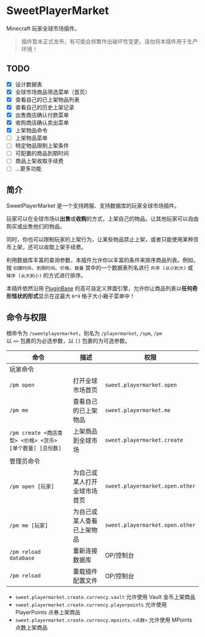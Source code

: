 # SweetPlayerMarket

Minecraft 玩家全球市场插件。

> 插件暂未正式发布，有可能会频繁作出破坏性变更，请勿将本插件用于生产环境！

## TODO

+ [x] 设计数据表
+ [x] 全球市场商品筛选菜单（首页）
+ [x] 查看自己的已上架物品列表
+ [x] 查看自己的历史上架记录
+ [x] 出售商店确认付款菜单
+ [x] 收购商店确认卖出菜单
+ [x] 上架物品命令
+ [ ] 上架物品菜单
+ [ ] 特定物品限制上架条件
+ [ ] 可配置的商品到期时间
+ [ ] 商品上架收取手续费
+ [ ] …更多功能

## 简介

SweetPlayerMarket 是一个支持跨服、支持数据库的玩家全球市场插件。

玩家可以在全球市场以**出售**或**收购**的方式，上架自己的物品，让其他玩家可以自由购买或出售他们的物品。

同时，你也可以限制玩家的上架行为，让某些物品禁止上架，或者只能使用某种货币上架，还可以收取上架手续费。

利用数据库丰富的查询参数，本插件允许你以丰富的条件来排序商品列表。例如，按 `创建时间`、`到期时间`、`价格`、`数量` 其中的一个数据表列名进行 `升序 (从小到大)` 或 `降序 (从大到小)` 的方式进行排序。

本插件依然沿用 [PluginBase](http://plugins.mcio.dev/elopers/base/gui-config) 的高可自定义界面引擎，允许你让商品列表以**任何奇形怪状的形式**显示在这最大 `6*9` 格子大小箱子菜单中！

## 命令与权限

根命令为 `/sweetplayermarket`，别名为 `/playermarket`, `/spm`, `/pm`  
以 `<>` 包裹的为必选参数，以 `[]` 包裹的为可选参数。

| 命令                                         | 描述             | 权限                              |
|--------------------------------------------|----------------|---------------------------------|
| 玩家命令                                       |                |                                 |
| `/pm open`                                 | 打开全球市场首页       | `sweet.playermarket.open`       |
| `/pm me`                                   | 查看自己的已上架物品     | `sweet.playermarket.me`         |
| `/pm create <商店类型> <价格> <货币> [单个数量] [总份数]` | 上架商品到全球市场      | `sweet.playermarket.create`     |
| 管理员命令                                      |                |                                 |
| `/pm open [玩家]`                            | 为自己或某人打开全球市场首页 | `sweet.playermarket.open.other` |
| `/pm me [玩家]`                              | 为自己或某人查看已上架物品  | `sweet.playermarket.open.other` |
| `/pm reload database`                      | 重新连接数据库        | OP/控制台                          |
| `/pm reload`                               | 重载插件配置文件       | OP/控制台                          |

+ `sweet.playermarket.create.currency.vault` 允许使用 Vault 金币上架商品
+ `sweet.playermarket.create.currency.playerpoints` 允许使用 PlayerPoints 点券上架商品
+ `sweet.playermarket.create.currency.mpoints.<点数>` 允许使用 MPoints 点数上架商品
